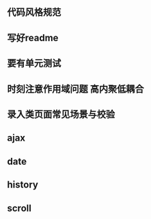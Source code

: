 ## 代码风格规范

## 写好readme

## 要有单元测试

## 时刻注意作用域问题 高内聚低耦合

## 录入类页面常见场景与校验

## ajax

## date

## history

## scroll
